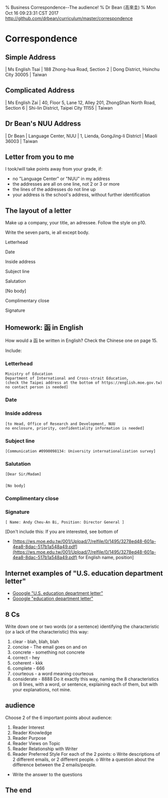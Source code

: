 % Business Correspondence--The audience!
% Dr Bean (高來圭)
% Mon Oct 16 09:23:31 CST 2017 http://github.com/drbean/curriculum/master/correspondence


# Correspondence

## Simple Address

| Ms English Tsai
| 188 Zhong-hua Road, Section 2
| Dong District, Hsinchu City 30005
| Taiwan

## Complicated Address

| Ms English Zai
| 40, Floor 5, Lane 12, Alley 201, ZhongShan North Road, Section 6
| Shi-lin District, Taipei City 11155
| Taiwan

## Dr Bean's NUU Address

| Dr Bean
| Language Center, NUU
| 1, Lienda, GongJing-li District
| Miaoli 36003
| Taiwan

## Letter from you to me

I took/will take points away from your grade, if:

- no "Language Center" or "NUU" in my address
- the addresses are all on one line, not 2 or 3 or more
- the lines of the addresses do not line up
- your address is the school's address, without further identification

## The layout of a letter

Make up a company, your title, an adressee. Follow the style on p10.

Write the seven parts, ie all except body.

Letterhead

Date

Inside address

Subject line

Salutation

[No body]

Complimentary close

Signature

## Homework: 函 in English

How would a 函 be written in English? Check the Chinese one on page 15.

Include:

### Letterhead

	Ministry of Education
	Department of International and Cross-strait Education,
	(check the Taipei address at the bottom of https://english.moe.gov.tw)
	no contact person is needed]

### Date

### Inside address

	[to Head, Office of Research and Development, NUU
	no enclosure, priority, confidentiality information is needed]

### Subject line

	[Communication #0990098134: University internationalization survey]

### Salutation

	[Dear Sir/Madam]

###

	[No body]

### Complimentary close

### Signature

	[ Name: Andy Cheu-An Bi, Position: Director General ]


[Don't include this: If you are interested, see bottom of
- [https://ws.moe.edu.tw/001/Upload/7/relfile/0/1495/3278ed48-601a-4ea8-8dac-517b1a548a49.pdf](https://ws.moe.edu.tw/001/Upload/7/relfile/0/1495/3278ed48-601a-4ea8-8dac-517b1a548a49.pdf)
for English name, position]


## Internet examples of "U.S. education department letter"

- [Gooogle "U.S. education department letter"](http://www.google.com/search?q=%22U.S.+education+department+letter%22&num=100&gws_rd=ssl&tbm=isch&tbo=u&source=univ&sa=X)
- [Gooogle "education department letter"](http://www.google.com/search?q=%22education+department+letter%22&num=100&gws_rd=ssl&tbm=isch&tbo=u&source=univ&sa=X)


## 8 Cs

Write down one or two words (or a sentence) identifying the characteristic (or a lack of the characteristic) this way:
1. clear - blah, blah, blah
2. concise - The email goes on and on
3. concrete - something not concrete
4. correct - hey
5. coherent - kkk
6. complete - 666
7. courteous - a word meaning courteous
8. considerate - 8888
Do it exactly this way, naming the 8 characteristics on 8 lines, with a word, or sentence, explaining each of them, but with
your explanations, not mine.

## audience

Choose 2 of the 6 important points about audience:
  1. Reader Interest
  2. Reader Knowledge
  3. Reader Purpose
  4. Reader Views on Topic
  5. Reader Relationship with Writer
  6. Reader Preferred Style
For each of the 2 points:
   o Write descriptions of 2 different emails, or 2 different people.
   o Write a question about the difference between the 2 emails/people.
   * Write the answer to the questions

## The end
